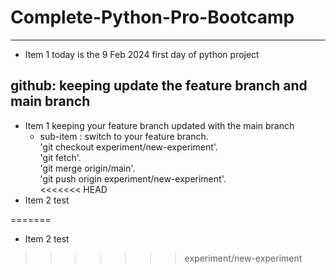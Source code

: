# Complete-Python-Pro-Bootcamp

---

- Item 1 today is the 9 Feb 2024 first day of python project

## github: keeping update the feature branch and main branch

- Item 1 keeping your feature branch updated with the main branch
	- sub-item : switch to your feature branch.<br>
	'git checkout experiment/new-experiment'.<br>
	'git fetch'.<br>
	'git merge origin/main'.<br>
	'git push origin experiment/new-experiment'.<br>
<<<<<<< HEAD
- Item 2 test

=======
	
- Item 2 test
>>>>>>> experiment/new-experiment

